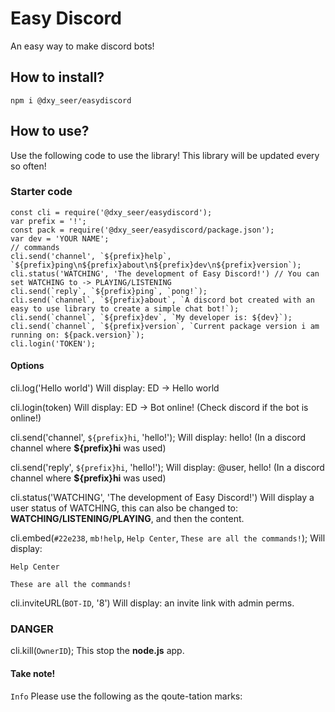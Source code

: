 # Easy Discord
An easy way to make discord bots!

## How to install?
```
npm i @dxy_seer/easydiscord
```
## How to use?

Use the following code to use the library!
This library will be updated every so often!

### Starter code
```
const cli = require('@dxy_seer/easydiscord');
var prefix = '!';
const pack = require('@dxy_seer/easydiscord/package.json');
var dev = 'YOUR NAME';
// commands
cli.send('channel', `${prefix}help`, `${prefix}ping\n${prefix}about\n${prefix}dev\n${prefix}version`);
cli.status('WATCHING', 'The development of Easy Discord!') // You can set WATCHING to -> PLAYING/LISTENING
cli.send(`reply`, `${prefix}ping`, `pong!`);
cli.send(`channel`, `${prefix}about`, `A discord bot created with an easy to use library to create a simple chat bot!`);
cli.send(`channel`, `${prefix}dev`, `My developer is: ${dev}`);
cli.send(`channel`, `${prefix}version`, `Current package version i am running on: ${pack.version}`);
cli.login('TOKEN');
```
#### Options
cli.log('Hello world') 
Will display: ED -> Hello world

cli.login(token) 
Will display: ED -> Bot online! (Check discord if the bot is online!)

cli.send('channel', `${prefix}hi`, 'hello!');
Will display: hello! (In a discord channel where **${prefix}hi** was used)

cli.send('reply', `${prefix}hi`, 'hello!');
Will display: @user, hello! (In a discord channel where **${prefix}hi** was used)

cli.status('WATCHING', 'The development of Easy Discord!')
Will display a user status of WATCHING, this can also be changed to: **WATCHING/LISTENING/PLAYING**, and then the content.

cli.embed(`#22e238`, `mb!help`, `Help Center`, `These are all the commands!`);
Will display:
```
Help Center

These are all the commands!
```

cli.inviteURL(`BOT-ID`, '8')
Will display: an invite link with admin perms.

### DANGER
cli.kill(`OwnerID`);
This stop the **node.js** app.

#### Take note!
`Info` Please use the following as the qoute-tation marks: `   `